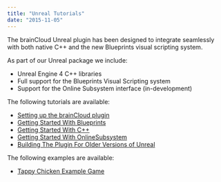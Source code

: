 ```yaml
---
title: "Unreal Tutorials"
date: "2015-11-05"
---
```


The brainCloud Unreal plugin has been designed to integrate seamlessly with both native C++ and the new Blueprints visual scripting system.

As part of our Unreal package we include:

- Unreal Engine 4 C++ libraries
- Full support for the Blueprints Visual Scripting system
- Support for the Online Subsystem interface (in-development)

The following tutorials are available:

- [Setting up the brainCloud plugin](/apidocs/tutorials/unreal-tutorials/setting-up-the-braincloud-plugin/)
- [Getting Started With Blueprints](/apidocs/tutorials/unreal-tutorials/getting-started-with-blueprints/)
- [Getting Started With C++](/apidocs/tutorials/unreal-tutorials/getting-started-with-c/)
- [Getting Started With OnlineSubsystem](/apidocs/tutorials/unreal-tutorials/getting-started-with-the-online-subsystem/)
- [Building The Plugin For Older Versions of Unreal](/apidocs/tutorials/unreal-tutorials/building-the-plugin-for-older-versions-of-unreal/)

The following examples are available:

- [Tappy Chicken Example Game](/apidocs/tutorials/unreal-tutorials/tappy-chicken-example-game/)

<DocCardList />